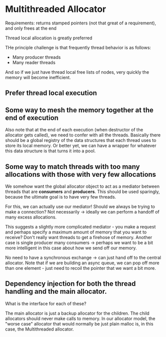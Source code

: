 # Multithreaded Allocator

Requirements: returns stamped pointers (not that great of a requirement), and only frees at the end

Thread local allocation is greatly preferred

THe principle challenge is that frequently thread behavior is as follows:

- Many producer threads
- Many reader threads

And so if we just have thread local free lists of nodes, very quickly the memory will become inefficient.

## Prefer thread local execution


## Some way to mesh the memory together at the end of execution

Also note that at the end of each execution (when destructor of the allocator gets called), we need to confer with all the threads.
Basically there should be a global registry of the data structures that each thread uses to store its local memory.
Or better yet, we can have a wrapper for whatever this data structure is that turns it into a pool.

## Some way to match threads with too many allocations with those with very few allocations

We somehow want the global allocator object to act as a mediator between threads that are __consumers__ and __producers__. This should be used sparingly, because the ultimate goal is to have very few threads.

For this, we can actually use our mediator! Should we always be trying to make a connection? Not necessarily -> ideally we can perform a handoff of many excess allocations.

This suggests a slightly more complicated mediator - you make a request and perhaps specify a maximum amount of memory that you want to receive? Don't really want threads to get a firehose of memory. Another case is single producer many consumers -> perhaps we want to be a bit more intelligent in this case about how we send off our memory.

No need to have a synchronous exchange -> can just hand off to the central allocator. Note that if we are building an async queue, we can pop off more than one element - just need to recoil the pointer that we want a bit more.

## Dependency injection for both the thread handling and the main allocator.

What is the interface for each of these?

The main allocator is just a backup allocator for the children. The child allocators should never make calls to memory. In our allocator model, the "worse case" allocator that would normally be just plain malloc is, in this case, the Multithreaded allocator.
